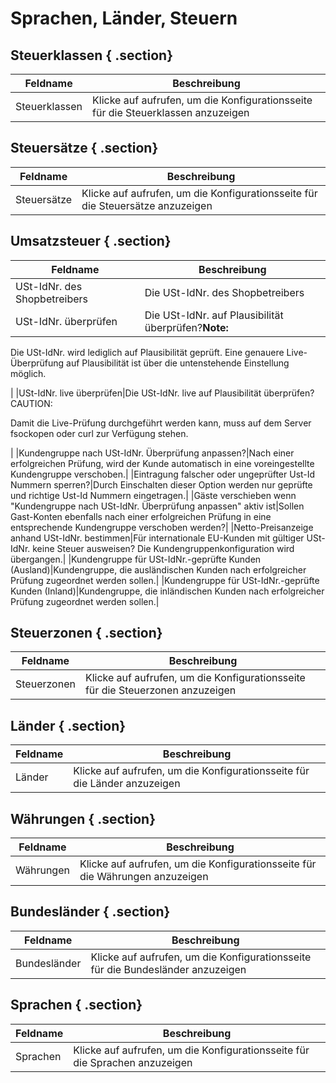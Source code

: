 # Sprachen, Länder, Steuern 

## Steuerklassen { .section}

|Feldname|Beschreibung|
|--------|------------|
|Steuerklassen|Klicke auf aufrufen, um die Konfigurationsseite für die Steuerklassen anzuzeigen|

## Steuersätze { .section}

|Feldname|Beschreibung|
|--------|------------|
|Steuersätze|Klicke auf aufrufen, um die Konfigurationsseite für die Steuersätze anzuzeigen|

## Umsatzsteuer { .section}

|Feldname|Beschreibung|
|--------|------------|
|USt-IdNr. des Shopbetreibers|Die USt-IdNr. des Shopbetreibers|
|USt-IdNr. überprüfen|Die USt-IdNr. auf Plausibilität überprüfen?**Note:**

Die USt-IdNr. wird lediglich auf Plausibilität geprüft. Eine genauere Live-Überprüfung auf Plausibilität ist über die untenstehende Einstellung möglich.

|
|USt-IdNr. live überprüfen|Die USt-IdNr. live auf Plausibilität überprüfen?CAUTION:

Damit die Live-Prüfung durchgeführt werden kann, muss auf dem Server fsockopen oder curl zur Verfügung stehen.

|
|Kundengruppe nach USt-IdNr. Überprüfung anpassen?|Nach einer erfolgreichen Prüfung, wird der Kunde automatisch in eine voreingestellte Kundengruppe verschoben.|
|Eintragung falscher oder ungeprüfter Ust-Id Nummern sperren?|Durch Einschalten dieser Option werden nur geprüfte und richtige Ust-Id Nummern eingetragen.|
|Gäste verschieben wenn "Kundengruppe nach USt-IdNr. Überprüfung anpassen" aktiv ist|Sollen Gast-Konten ebenfalls nach einer erfolgreichen Prüfung in eine entsprechende Kundengruppe verschoben werden?|
|Netto-Preisanzeige anhand USt-IdNr. bestimmen|Für internationale EU-Kunden mit gültiger USt-IdNr. keine Steuer ausweisen? Die Kundengruppenkonfiguration wird übergangen.|
|Kundengruppe für USt-IdNr.-geprüfte Kunden \(Ausland\)|Kundengruppe, die ausländischen Kunden nach erfolgreicher Prüfung zugeordnet werden sollen.|
|Kundengruppe für USt-IdNr.-geprüfte Kunden \(Inland\)|Kundengruppe, die inländischen Kunden nach erfolgreicher Prüfung zugeordnet werden sollen.|

## Steuerzonen { .section}

|Feldname|Beschreibung|
|--------|------------|
|Steuerzonen|Klicke auf aufrufen, um die Konfigurationsseite für die Steuerzonen anzuzeigen|

## Länder { .section}

|Feldname|Beschreibung|
|--------|------------|
|Länder|Klicke auf aufrufen, um die Konfigurationsseite für die Länder anzuzeigen|

## Währungen { .section}

|Feldname|Beschreibung|
|--------|------------|
|Währungen|Klicke auf aufrufen, um die Konfigurationsseite für die Währungen anzuzeigen|

## Bundesländer { .section}

|Feldname|Beschreibung|
|--------|------------|
|Bundesländer|Klicke auf aufrufen, um die Konfigurationsseite für die Bundesländer anzuzeigen|

## Sprachen { .section}

|Feldname|Beschreibung|
|--------|------------|
|Sprachen|Klicke auf aufrufen, um die Konfigurationsseite für die Sprachen anzuzeigen|



